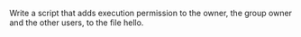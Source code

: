 Write a script that adds execution permission to the owner, the group owner and the other users, to the file hello.
